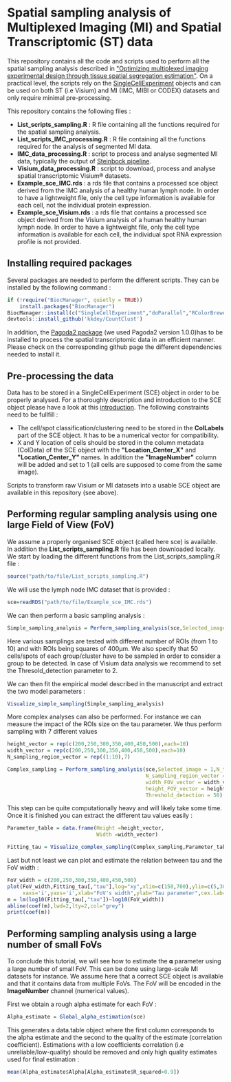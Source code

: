 # Spatial sampling analysis of Multiplexed Imaging (MI) and Spatial Transcriptomic (ST) data

This repository contains all the code and scripts used to perform all the spatial sampling analysis described in ["Optimizing multiplexed imaging experimental design through tissue spatial segregation estimation"](https://www.biorxiv.org/content/10.1101/2021.11.28.470262v2). On a practical level, the scripts rely on the [SingleCellExperiment](https://bioconductor.org/packages/release/bioc/html/SingleCellExperiment.html) objects and can be used on both ST (i.e Visium) and MI (IMC, MIBI or CODEX) datasets and only require minimal pre-processing.

This repository contains the following files :

- **List_scripts_sampling.R** : R file containing all the functions required for the spatial sampling analysis.
- **List_scripts_IMC_processing.R** :  R file containing all the functions required for the analysis of segmented MI data.
- **IMC_data_processing.R** : script to process and analyse segmented MI data, typically the output of [Steinbock pipeline](https://github.com/BodenmillerGroup/steinbock/pkgs/container/steinbock).
- **Visium_data_processing.R** : script to download, process and analyse spatial transcriptomic Visium® datasets.
- **Example_sce_IMC.rds** : a rds file that contains a processed sce object derived from the IMC analysis of a healthy human lymph node. In order to have a lightweight file, only the cell type information is available for each cell, not the individual protein expression.
-  **Example_sce_Visium.rds** : a rds file that contains a processed sce object derived from the Visium analysis of a human healthy human lymph node. In order to have a lightweight file, only the cell type information is available for each cell, the individual spot RNA expression profile is not provided.


## Installing required packages 

Several packages are needed to perform the different scripts. They can be installed by the following command :

```r
if (!require("BiocManager", quietly = TRUE))
    install.packages("BiocManager")
BiocManager::install(c("SingleCellExperiment","doParallel","RColorBrewer","N2R","igraph","SQUAREM","devtools"))
devtools::install_github('kkdey/CountClust')
```

In addition, the [Pagoda2 package](https://github.com/kharchenkolab/pagoda2) (we used Pagoda2 version 1.0.0)has to be installed to process the spatial transcriptomic data in an efficient manner. Please check on the corresponding github page the different dependencies needed to install it. 


## Pre-processing the data 

Data has to be stored in a SingleCellExperiment (SCE) object in order to be properly analysed. For a thoroughly description and introduction to the SCE object please have a look at this [introduction](https://bioconductor.org/packages/devel/bioc/vignettes/SingleCellExperiment/inst/doc/intro.html). The following constraints need to be fullfill :

- The cell/spot classification/clustering need to be stored in the **ColLabels** part of the SCE object. It has to be a numerical vector for compatibility.
- X and Y location of cells should be stored in the column metadata (ColData) of the SCE object with the **"Location_Center_X"** and **"Location_Center_Y"** names. In addition the **"ImageNumber"** column will be added and set to 1 (all cells are supposed to come from the same image).

Scripts to transform raw Visium or MI datasets into a usable SCE object are available in this repository (see above).

## Performing regular sampling analysis using one large Field of View (FoV)

We assume a properly organised SCE object (called here sce) is available. In addition the **List_scripts_sampling.R** file has been downloaded locally.
We start by loading the different functions from the List_scripts_sampling.R file :

```r
source("path/to/file/List_scripts_sampling.R")
```

We will use the lymph node IMC dataset that is provided : 

```r
sce=readRDS("path/to/file/Example_sce_IMC.rds")
```


We can then perform a basic sampling analysis :

```r
Simple_sampling_analysis = Perform_sampling_analysis(sce,Selected_image = 1,N_times = 50,N_sampling_region_vector = 1:10,width_FOV_vector = 400,height_FOV_vector = 400,Threshold_detection = 50)
```
Here various samplings are tested with different number of ROIs (from 1 to 10) and with ROIs being squares of 400µm. We also specify that 50 cells/spots of each group/cluster have to be sampled in order to consider a group to be detected. In case of Visium data analysis we recommend to set the Thresold_detection parameter to 2.

We can then fit the empirical model described in the manuscript and extract the two model parameters :

```r
Visualize_simple_sampling(Simple_sampling_analysis)
```

More complex analyses can also be performed. For instance we can measure the impact of the ROIs size on the tau parameter. We thus perform sampling with 7 different values 

```r
height_vector = rep(c(200,250,300,350,400,450,500),each=10)
width_vector = rep(c(200,250,300,350,400,450,500),each=10)
N_sampling_region_vector = rep((1:10),7)

Complex_sampling = Perform_sampling_analysis(sce,Selected_image = 1,N_times = 50,
                                             N_sampling_region_vector = N_sampling_region_vector,
                                             width_FOV_vector = width_vector,
                                             height_FOV_vector = height_vector,
                                             Threshold_detection = 50)

```
This step can be quite computationally heavy and will likely take some time. Once it is finished you can extract the different tau values easily :

```r
Parameter_table = data.frame(Height =height_vector,
                             Width =width_vector)

Fitting_tau = Visualize_complex_sampling(Complex_sampling,Parameter_table)
```

Last but not least we can plot and estimate the relation between tau and the FoV width :

```r
FoV_width = c(200,250,300,350,400,450,500)
plot(FoV_width,Fitting_tau[,"tau"],log="xy",xlim=c(150,700),ylim=c(5,30),
     xaxs='i',yaxs='i',xlab="FoV's width",ylab="Tau parameter",cex.lab=1.3,pch=21,bg="red3",cex=2)
m = lm(log10(Fitting_tau[,"tau"])~log10(FoV_width))
abline(coef(m),lwd=2,lty=2,col="grey")
print(coef(m))
```

## Performing sampling analysis using a large number of small FoVs

To conclude this tutorial, we will see how to estimate the 𝛂 parameter using a large number of small FoV. This can be done using large-scale MI datasets for instance. We assume here that a correct SCE object is available and that it contains data from multiple FoVs. The FoV will be encoded in the **ImageNumber** channel (numerical values).

First we obtain a rough alpha estimate for each FoV :

```r
Alpha_estimate = Global_alpha_estimation(sce)
```
This generates a data.table object where the first column corresponds to the alpha estimate and the second to the quality of the estimate (correlation coefficient). Estimations with a low coefficients correlation (i.e unreliable/low-quality) should be removed and only high quality estimates used for final estimation :

```r
mean(Alpha_estimate$Alpha[Alpha_estimate$R_squared>0.9])
```

